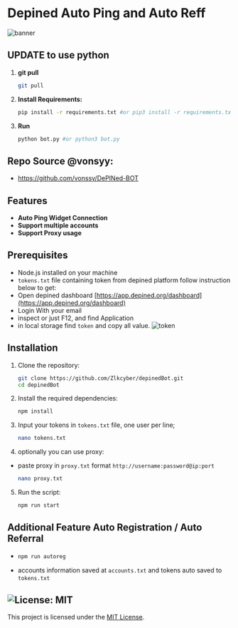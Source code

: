 # Depined Auto Ping and Auto Reff

![banner](image.png)

## UPDATE to use python
1. **git pull**
    ```bash
    git pull
    ```
2. **Install Requirements:**
   ```bash
   pip install -r requirements.txt #or pip3 install -r requirements.txt
   ```
3. **Run**
    ```bash
    python bot.py #or python3 bot.py 
    ```
## Repo Source @vonsyy:
- https://github.com/vonssy/DePINed-BOT

## Features

- **Auto Ping Widget Connection**
- **Support multiple accounts**
- **Support Proxy usage**

## Prerequisites

- Node.js installed on your machine
- `tokens.txt` file containing token from depined platform follow instruction below to get:
- Open depined dashboard [https://app.depined.org/dashboard](https://app.depined.org/dashboard)
- Login With your email
- inspect or just F12, and find Application
- in local storage find `token` and copy all value.
    ![token](image-1.png)

## Installation

1. Clone the repository:
    ```sh
    git clone https://github.com/Zlkcyber/depinedBot.git
    cd depinedBot
    ```

2. Install the required dependencies:
    ```sh
    npm install
    ```
3. Input your tokens in `tokens.txt` file, one user per line;
    ```sh
    nano tokens.txt
    ```
4. optionally you can use proxy: 
- paste proxy in `proxy.txt` format `http://username:password@ip:port` 
    ```sh
    nano proxy.txt
    ```
5. Run the script:
    ```sh
    npm run start
    ```

## Additional Feature Auto Registration / Auto Referral
-   ```bash
    npm run autoreg
    ```
- accounts information saved at `accounts.txt` and tokens auto saved to `tokens.txt`
## ![License: MIT](https://img.shields.io/badge/License-MIT-yellow.svg)

This project is licensed under the [MIT License](LICENSE).